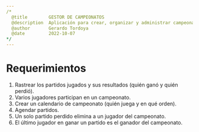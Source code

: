 ```yaml
---
/*
  @title        GESTOR DE CAMPEONATOS
  @description  Aplicación para crear, organizar y administrar campeonatos.
  @author       Gerardo Tordoya
  @date         2022-10-07
*/
---
```


# Requerimientos

1) Rastrear los partidos jugados y sus resultados (quién ganó y quién perdió).
2) Varios jugadores participan en un campeonato.
3) Crear un calendario de campeonato (quién juega y en qué orden).
4) Agendar partidos.
5) Un solo partido perdido elimina a un jugador del campeonato.
6) El último jugador en ganar un partido es el ganador del campeonato.
